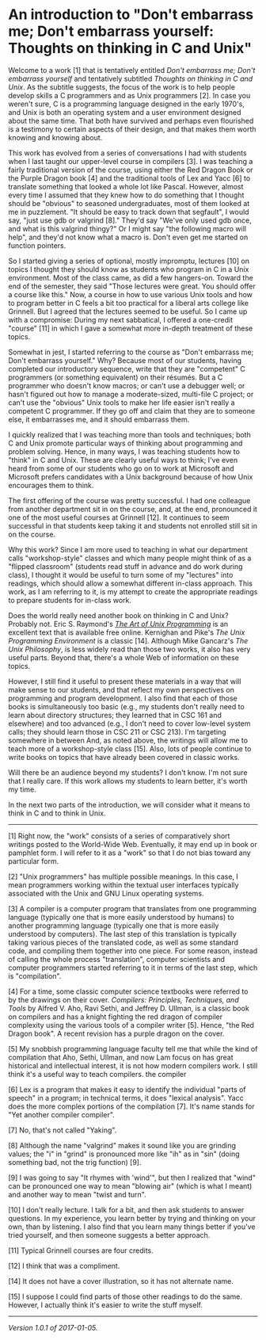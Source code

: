 An introduction to "Don't embarrass me; Don't embarrass yourself: Thoughts on thinking in C and Unix"
==============================================================================

Welcome to a work [1] that is tentatively entitled _Don't embarrass me;
Don't embarrass yourself_ and tentatively subtitled _Thoughts on thinking
in C and Unix_.  As the subtitle suggests, the focus of the work is to
help people develop skills a C programmers and as Unix programmers [2].
In case you weren't sure, C is a programming language designed in the
early 1970's, and Unix is both an operating system and a user environment
designed about the same time.  That both have survived and perhaps even
flourished is a testimony to certain aspects of their design, and that
makes them worth knowing and knowing about.

This work has evolved from a series of conversations I had with students
when I last taught our upper-level course in compilers [3].  I was
teaching a fairly traditional version of the course, using either the Red
Dragon Book or the Purple Dragon book [4] and the traditional tools of Lex
and Yacc [6] to translate something that looked a whole lot like Pascal.
However, almost every time I assumed that they knew how to do something
that I thought should be "obvious" to seasoned undergraduates, most of
them looked at me in puzzlement.  "It should be easy to track down that
segfault", I would say, "just use gdb or valgrind [8]."  They'd say "We've
only used gdb once, and what is this valgrind thingy?"  Or I might say
"the following macro will help", and they'd not know what a macro is.
Don't even get me started on function pointers.

So I started giving a series of optional, mostly impromptu, lectures
[10] on topics I thought they should know as students who program in C
in a Unix environment.  Most of the class came, as did a few hangers-on.
Toward the end of the semester, they said "Those lectures were great.
You should offer a course like this."  Now, a course in how to use various
Unix tools and how to program better in C feels a bit too practical for
a liberal arts college like Grinnell.  But I agreed that the lectures
seemed to be useful.  So I came up with a compromise: During my next
sabbatical, I offered a one-credit "course" [11] in which I gave a
somewhat more in-depth treatment of these topics.

Somewhat in jest, I started referring to the course as "Don't embarrass me;
Don't embarrass yourself."  Why?  Because most of our students, having
completed our introductory sequence, write that they are "competent"
C programmers (or something equivalent) on their résumés.  But a C
programmer who doesn't know macros; or can't use a debugger well; or
hasn't figured out how to manage a moderate-sized, multi-file C project;
or can't use the "obvious" Unix tools to make her life easier isn't
really a competent C programmer.  If they go off and claim that they
are to someone else, it embarrasses me, and it should embarrass them.

I quickly realized that I was teaching more than tools and techniques;
both C and Unix promote particular ways of thinking about programming
and problem solving.  Hence, in many ways, I was teaching students how
to "think" in C and Unix.  These are clearly useful ways to think; I've
even heard from some of our students who go on to work at Microsoft and
Microsoft prefers candidates with a Unix background because of how Unix
encourages them to think.

The first offering of the course was pretty successful.  I had one
colleague from another department sit in on the course, and, at the
end, pronounced it one of the most useful courses at Grinnell [12].
It continues to seem successful in that students keep taking it and
students not enrolled still sit in on the course.

Why this work?  Since I am more used to teaching in what our department
calls "workshop-style" classes and which many people might think of as a
"flipped classroom" (students read stuff in advance and do work during
class), I thought it would be useful to turn some of my "lectures" into
readings, which should allow a somewhat different in-class approach.
This work, as I am referring to it, is my attempt to create the
appropriate readings to prepare students for in-class work.

Does the world really need another book on thinking in C
and Unix?  Probably not.  Eric S. Raymond's [_The Art of Unix
Programming_](http://www.catb.org/esr/writings/taoup/) is an excellent
text that is available free online.  Kernighan and Pike's _The Unix
Programming Environment_ is a classic [14].  Although Mike Gancarz's _The
Unix Philosophy_, is less widely read than those two works, it also has
very useful parts.  Beyond that, there's a whole Web of information on
these topics.

However, I still find it useful to present these materials in a way that
will make sense to our students, and that reflect my own perspectives on
programming and program development.  I also find that each of those books
is simultaneously too basic (e.g., my students don't really need to learn
about directory structures; they learned that in CSC 161 and elsewhere)
and too advanced (e.g., I don't need to cover low-level system calls;
they should learn those in CSC 211 or CSC 213).  I'm targeting somewhere
in between And, as noted above, the writings will allow me to teach more
of a workshop-style class [15].  Also, lots of people continue to write
books on topics that have already been covered in classic works.

Will there be an audience beyond my students?  I don't know.  I'm not
sure that I really care.  If this work allows my students to learn better,
it's worth my time.

In the next two parts of the introduction, we will consider what it
means to think in C and to think in Unix.

---

[1] Right now, the "work" consists of a series of comparatively short
writings posted to the World-Wide Web.  Eventually, it may end up in
book or pamphlet form.  I will refer to it as a "work" so that I do
not bias toward  any particular form.

[2] "Unix programmers" has multiple possible meanings.  In this case,
I mean programmers working within the textual user interfaces typically
associated with the Unix and GNU Linux operating systems.

[3] A compiler is a computer program that translates from one programming
language (typically one that is more easily understood by humans)
to another programming language (typically one that is more easily
understood by computers).  The last step of this translation is typically 
taking various pieces of the translated code, as well as some standard
code, and compiling them together into one piece.  For some reason,
instead of calling the whole process "translation", computer scientists
and computer programmers started referring to it in terms of the last
step, which is "compilation".

[4] For a time, some classic computer science textbooks were referred
to by the drawings on their cover.  _Compilers: Principles, Techniques,
and Tools_ by Alfred V. Aho, Ravi Sethi, and Jeffrey D. Ullman, is a
classic book on compilers and has a knight fighting the red dragon of
compiler complexity using the various tools of a compiler writer [5].
Hence, "the Red Dragon book".  A recent revision has a purple dragon on
the cover.

[5] My snobbish programming language faculty tell me that while the 
kind of compilation that Aho, Sethi, Ullman, and now Lam focus on has
great historical and intellectual interest, it is not how modern
compilers work.  I still think it's a useful way to teach compilers.
the compiler

[6] Lex is a program that makes it easy to identify the individual
"parts of speech" in a program; in technical terms, it does "lexical
analysis".  Yacc does the more complex portions of the compilation [7].
It's name stands for "Yet another compiler compiler".

[7] No, that's not called "Yaking".

[8] Although the name "valgrind" makes it sound like you are grinding
values; the "i" in "grind" is pronounced more like "ih" as in "sin"
(doing something bad, not the trig function) [9].

[9] I was going to say "It rhymes with 'wind'", but then I realized that
"wind" can be pronounced one way to mean "blowing air" (which is what
I meant) and another way to mean "twist and turn".

[10] I don't really lecture.  I talk for a bit, and then ask students
to answer questions.  In my experience, you learn better by trying and
thinking on your own, than by listening.  I also find that you learn
many things better if you've tried yourself, and then someone suggests
a better approach.

[11] Typical Grinnell courses are four credits.

[12] I think that was a compliment.

[14] It does not have a cover illustration, so it has not alternate name.

[15] I suppose I could find parts of those other readings to do the
same.  However, I actually think it's easier to write the stuff myself.

---

*Version 1.0.1 of 2017-01-05.*
